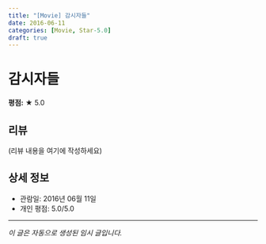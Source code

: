 ```yaml
---
title: "[Movie] 감시자들"
date: 2016-06-11
categories: [Movie, Star-5.0]
draft: true
---
```


# 감시자들

**평점:** ★ 5.0

## 리뷰

(리뷰 내용을 여기에 작성하세요)

## 상세 정보

- 관람일: 2016년 06월 11일
- 개인 평점: 5.0/5.0

---

*이 글은 자동으로 생성된 임시 글입니다.*

